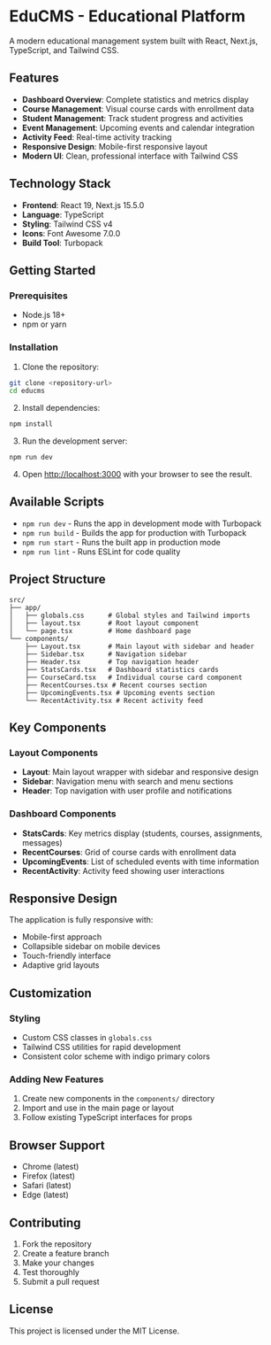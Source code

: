 # EduCMS - Educational Platform

A modern educational management system built with React, Next.js, TypeScript, and Tailwind CSS.

## Features

- **Dashboard Overview**: Complete statistics and metrics display
- **Course Management**: Visual course cards with enrollment data
- **Student Management**: Track student progress and activities
- **Event Management**: Upcoming events and calendar integration
- **Activity Feed**: Real-time activity tracking
- **Responsive Design**: Mobile-first responsive layout
- **Modern UI**: Clean, professional interface with Tailwind CSS

## Technology Stack

- **Frontend**: React 19, Next.js 15.5.0
- **Language**: TypeScript
- **Styling**: Tailwind CSS v4
- **Icons**: Font Awesome 7.0.0
- **Build Tool**: Turbopack

## Getting Started

### Prerequisites

- Node.js 18+ 
- npm or yarn

### Installation

1. Clone the repository:
```bash
git clone <repository-url>
cd educms
```

2. Install dependencies:
```bash
npm install
```

3. Run the development server:
```bash
npm run dev
```

4. Open [http://localhost:3000](http://localhost:3000) with your browser to see the result.

## Available Scripts

- `npm run dev` - Runs the app in development mode with Turbopack
- `npm run build` - Builds the app for production with Turbopack
- `npm run start` - Runs the built app in production mode
- `npm run lint` - Runs ESLint for code quality

## Project Structure

```
src/
├── app/
│   ├── globals.css      # Global styles and Tailwind imports
│   ├── layout.tsx       # Root layout component
│   └── page.tsx         # Home dashboard page
└── components/
    ├── Layout.tsx       # Main layout with sidebar and header
    ├── Sidebar.tsx      # Navigation sidebar
    ├── Header.tsx       # Top navigation header
    ├── StatsCards.tsx   # Dashboard statistics cards
    ├── CourseCard.tsx   # Individual course card component
    ├── RecentCourses.tsx # Recent courses section
    ├── UpcomingEvents.tsx # Upcoming events section
    └── RecentActivity.tsx # Recent activity feed
```

## Key Components

### Layout Components
- **Layout**: Main layout wrapper with sidebar and responsive design
- **Sidebar**: Navigation menu with search and menu sections
- **Header**: Top navigation with user profile and notifications

### Dashboard Components
- **StatsCards**: Key metrics display (students, courses, assignments, messages)
- **RecentCourses**: Grid of course cards with enrollment data
- **UpcomingEvents**: List of scheduled events with time information
- **RecentActivity**: Activity feed showing user interactions

## Responsive Design

The application is fully responsive with:
- Mobile-first approach
- Collapsible sidebar on mobile devices
- Touch-friendly interface
- Adaptive grid layouts

## Customization

### Styling
- Custom CSS classes in `globals.css`
- Tailwind CSS utilities for rapid development
- Consistent color scheme with indigo primary colors

### Adding New Features
1. Create new components in the `components/` directory
2. Import and use in the main page or layout
3. Follow existing TypeScript interfaces for props

## Browser Support

- Chrome (latest)
- Firefox (latest)
- Safari (latest)
- Edge (latest)

## Contributing

1. Fork the repository
2. Create a feature branch
3. Make your changes
4. Test thoroughly
5. Submit a pull request

## License

This project is licensed under the MIT License.